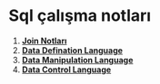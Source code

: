 # Sql çalışma notları

1. [**Join Notları**](/join.md)
2. [**Data Defination Language**](ddl.md)
3. [**Data Manipulation Language**](/dml.md)
4. [**Data Control Language**](/dcl.md)